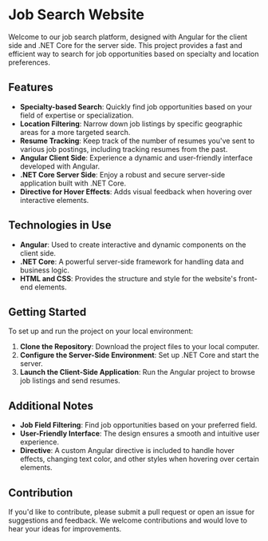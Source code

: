 # Job Search Website

Welcome to our job search platform, designed with Angular for the client side and .NET Core for the server side. This project provides a fast and efficient way to search for job opportunities based on specialty and location preferences.

## Features
- **Specialty-based Search**: Quickly find job opportunities based on your field of expertise or specialization.
- **Location Filtering**: Narrow down job listings by specific geographic areas for a more targeted search.
- **Resume Tracking**: Keep track of the number of resumes you've sent to various job postings, including tracking resumes from the past.
- **Angular Client Side**: Experience a dynamic and user-friendly interface developed with Angular.
- **.NET Core Server Side**: Enjoy a robust and secure server-side application built with .NET Core.
- **Directive for Hover Effects**: Adds visual feedback when hovering over interactive elements.

## Technologies in Use
- **Angular**: Used to create interactive and dynamic components on the client side.
- **.NET Core**: A powerful server-side framework for handling data and business logic.
- **HTML and CSS**: Provides the structure and style for the website's front-end elements.

## Getting Started
To set up and run the project on your local environment:

1. **Clone the Repository**: Download the project files to your local computer.
2. **Configure the Server-Side Environment**: Set up .NET Core and start the server.
3. **Launch the Client-Side Application**: Run the Angular project to browse job listings and send resumes.

## Additional Notes
- **Job Field Filtering**: Find job opportunities based on your preferred field.
- **User-Friendly Interface**: The design ensures a smooth and intuitive user experience.
- **Directive**: A custom Angular directive is included to handle hover effects, changing text color, and other styles when hovering over certain elements.

## Contribution
If you'd like to contribute, please submit a pull request or open an issue for suggestions and feedback. We welcome contributions and would love to hear your ideas for improvements.
